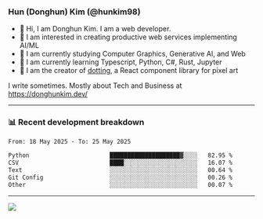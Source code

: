 ### Hun (Donghun) Kim (@hunkim98)

- 👋 Hi, I am Donghun Kim. I am a web developer. 
- 🤔 I am interested in creating productive web services implementing AI/ML
- 🔭 I am currently studying Computer Graphics, Generative AI, and Web 
- 🌱 I am currently learning Typescript, Python, C#, Rust, Jupyter
- 🎨 I am the creator of [dotting](https://github.com/hunkim98/dotting), a React component library for pixel art

I write sometimes. Mostly about Tech and Business at https://donghunkim.dev/

---
### 📊 Recent development breakdown
<!--START_SECTION:waka-->

```txt
From: 18 May 2025 - To: 25 May 2025

Python                       ████████████████████▓░░░░   82.95 %
CSV                          ████░░░░░░░░░░░░░░░░░░░░░   16.07 %
Text                         ░░░░░░░░░░░░░░░░░░░░░░░░░   00.64 %
Git Config                   ░░░░░░░░░░░░░░░░░░░░░░░░░   00.26 %
Other                        ░░░░░░░░░░░░░░░░░░░░░░░░░   00.07 %
```

<!--END_SECTION:waka-->
---

<!-- <div align='center'> -->
  <img align="center" src="https://github-readme-stats.vercel.app/api?username=hunkim98&theme=dark&show_icons=true"/>
<!-- </div> -->
<!--
**hunkim98/hunkim98** is a ✨ _special_ ✨ repository because its `README.md` (this file) appears on your GitHub profile.

Here are some ideas to get you started:

- 🔭 I’m currently working on ...
- 🌱 I’m currently learning ...
- 👯 I’m looking to collaborate on ...
- 🤔 I’m looking for help with ...
- 💬 Ask me about ...
- 📫 How to reach me: ...
- 😄 Pronouns: ...
- ⚡ Fun fact: ...
-->
